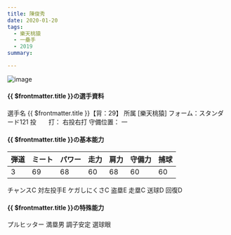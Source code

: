 ```yaml
---
title: 陳俊秀
date: 2020-01-20
tags:
  - 樂天桃猿
  - 一壘手
  - 2019
summary: 

---
```

![image](https://pbs.twimg.com/media/Egw7kOYU8AEBGh1?format=jpg&name=large)

#### {{ $frontmatter.title }}の選手資料
選手名 {{ $frontmatter.title }}【背：29】
所属 [樂天桃猿]
フォーム：スタンダード121
投　　打： 右投右打
守備位置： 一


#### {{ $frontmatter.title }}の基本能力
| 弾道 | ミート| パワー |	走力 | 肩力 |	守備力 | 捕球 |
|-----|------|-------|-----|------|-------| ----|
| 3   | 69   |  68   |  60 |  68  | 60    |60   |

チャンスC
対左投手E
ケガしにくさC
盗塁E
走塁C
送球D
回復D
#### {{ $frontmatter.title }}の特殊能力
プルヒッター
満塁男
調子安定
選球眼